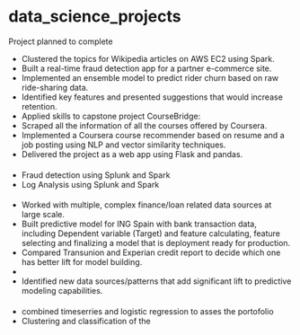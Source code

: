 # data_science_projects
Project planned to complete


* Clustered the topics for Wikipedia articles on AWS EC2 using Spark.
* Built a real-time fraud detection app for a partner e-commerce site.
* Implemented an ensemble model to predict rider churn based on raw ride-sharing data.
* Identified key features and presented suggestions that would increase retention.
* Applied skills to capstone project CourseBridge:
* Scraped all the information of all the courses offered by Coursera.
* Implemented a Coursera course recommender based on resume and a job posting using NLP and vector similarity techniques.
* Delivered the project as a web app using Flask and pandas.
####

* Fraud detection using Splunk and Spark
* Log Analysis using Splunk and Spark
####
* Worked with multiple, complex finance/loan related data sources at large scale.
* Built predictive model for ING Spain with bank transaction data, including Dependent variable
(Target) and feature calculating, feature selecting and finalizing a model that is deployment ready
for production.
* Compared Transunion and Experian credit report to decide which one has better lift for model
building.
* 
* Identified new data sources/patterns that add significant lift to predictive modeling capabilities.

####
* combined timeserries and logistic regression to asses the portofolio
* Clustering and classification of the 
